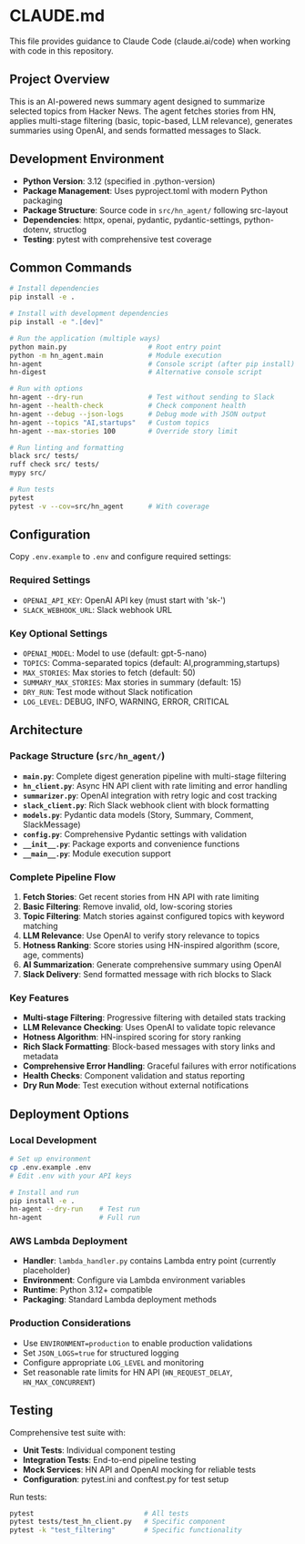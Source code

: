 # CLAUDE.md

This file provides guidance to Claude Code (claude.ai/code) when working with code in this repository.

## Project Overview

This is an AI-powered news summary agent designed to summarize selected topics from Hacker News. The agent fetches stories from HN, applies multi-stage filtering (basic, topic-based, LLM relevance), generates summaries using OpenAI, and sends formatted messages to Slack.

## Development Environment

- **Python Version**: 3.12 (specified in .python-version)
- **Package Management**: Uses pyproject.toml with modern Python packaging
- **Package Structure**: Source code in `src/hn_agent/` following src-layout
- **Dependencies**: httpx, openai, pydantic, pydantic-settings, python-dotenv, structlog
- **Testing**: pytest with comprehensive test coverage

## Common Commands

```bash
# Install dependencies
pip install -e .

# Install with development dependencies
pip install -e ".[dev]"

# Run the application (multiple ways)
python main.py                    # Root entry point
python -m hn_agent.main           # Module execution
hn-agent                          # Console script (after pip install)
hn-digest                         # Alternative console script

# Run with options
hn-agent --dry-run                # Test without sending to Slack
hn-agent --health-check           # Check component health
hn-agent --debug --json-logs      # Debug mode with JSON output
hn-agent --topics "AI,startups"   # Custom topics
hn-agent --max-stories 100        # Override story limit

# Run linting and formatting
black src/ tests/
ruff check src/ tests/
mypy src/

# Run tests
pytest
pytest -v --cov=src/hn_agent      # With coverage
```

## Configuration

Copy `.env.example` to `.env` and configure required settings:

### Required Settings
- `OPENAI_API_KEY`: OpenAI API key (must start with 'sk-')
- `SLACK_WEBHOOK_URL`: Slack webhook URL

### Key Optional Settings
- `OPENAI_MODEL`: Model to use (default: gpt-5-nano)
- `TOPICS`: Comma-separated topics (default: AI,programming,startups)
- `MAX_STORIES`: Max stories to fetch (default: 50)
- `SUMMARY_MAX_STORIES`: Max stories in summary (default: 15)
- `DRY_RUN`: Test mode without Slack notification
- `LOG_LEVEL`: DEBUG, INFO, WARNING, ERROR, CRITICAL

## Architecture

### Package Structure (`src/hn_agent/`)

- **`main.py`**: Complete digest generation pipeline with multi-stage filtering
- **`hn_client.py`**: Async HN API client with rate limiting and error handling
- **`summarizer.py`**: OpenAI integration with retry logic and cost tracking
- **`slack_client.py`**: Rich Slack webhook client with block formatting
- **`models.py`**: Pydantic data models (Story, Summary, Comment, SlackMessage)
- **`config.py`**: Comprehensive Pydantic settings with validation
- **`__init__.py`**: Package exports and convenience functions
- **`__main__.py`**: Module execution support

### Complete Pipeline Flow

1. **Fetch Stories**: Get recent stories from HN API with rate limiting
2. **Basic Filtering**: Remove invalid, old, low-scoring stories
3. **Topic Filtering**: Match stories against configured topics with keyword matching
4. **LLM Relevance**: Use OpenAI to verify story relevance to topics
5. **Hotness Ranking**: Score stories using HN-inspired algorithm (score, age, comments)
6. **AI Summarization**: Generate comprehensive summary using OpenAI
7. **Slack Delivery**: Send formatted message with rich blocks to Slack

### Key Features

- **Multi-stage Filtering**: Progressive filtering with detailed stats tracking
- **LLM Relevance Checking**: Uses OpenAI to validate topic relevance
- **Hotness Algorithm**: HN-inspired scoring for story ranking
- **Rich Slack Formatting**: Block-based messages with story links and metadata
- **Comprehensive Error Handling**: Graceful failures with error notifications
- **Health Checks**: Component validation and status reporting
- **Dry Run Mode**: Test execution without external notifications

## Deployment Options

### Local Development
```bash
# Set up environment
cp .env.example .env
# Edit .env with your API keys

# Install and run
pip install -e .
hn-agent --dry-run    # Test run
hn-agent              # Full run
```

### AWS Lambda Deployment
- **Handler**: `lambda_handler.py` contains Lambda entry point (currently placeholder)
- **Environment**: Configure via Lambda environment variables
- **Runtime**: Python 3.12+ compatible
- **Packaging**: Standard Lambda deployment methods

### Production Considerations
- Use `ENVIRONMENT=production` to enable production validations
- Set `JSON_LOGS=true` for structured logging
- Configure appropriate `LOG_LEVEL` and monitoring
- Set reasonable rate limits for HN API (`HN_REQUEST_DELAY`, `HN_MAX_CONCURRENT`)

## Testing

Comprehensive test suite with:
- **Unit Tests**: Individual component testing
- **Integration Tests**: End-to-end pipeline testing
- **Mock Services**: HN API and OpenAI mocking for reliable tests
- **Configuration**: pytest.ini and conftest.py for test setup

Run tests:
```bash
pytest                           # All tests
pytest tests/test_hn_client.py   # Specific component
pytest -k "test_filtering"       # Specific functionality
```